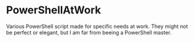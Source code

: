 # PowerShellAtWork
Various PowerShell script made for specific needs at work. They might not be perfect or elegant, but I am far from beeing a PowerShell master.
